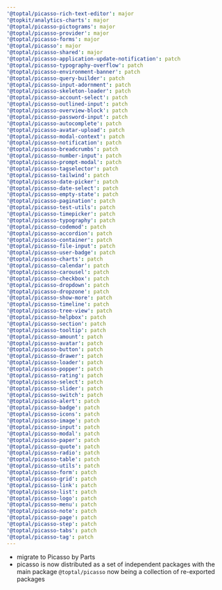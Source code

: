```yaml
---
'@toptal/picasso-rich-text-editor': major
'@topkit/analytics-charts': major
'@toptal/picasso-pictograms': major
'@toptal/picasso-provider': major
'@toptal/picasso-forms': major
'@toptal/picasso': major
'@toptal/picasso-shared': major
'@toptal/picasso-application-update-notification': patch
'@toptal/picasso-typography-overflow': patch
'@toptal/picasso-environment-banner': patch
'@toptal/picasso-query-builder': patch
'@toptal/picasso-input-adornment': patch
'@toptal/picasso-skeleton-loader': patch
'@toptal/picasso-account-select': patch
'@toptal/picasso-outlined-input': patch
'@toptal/picasso-overview-block': patch
'@toptal/picasso-password-input': patch
'@toptal/picasso-autocomplete': patch
'@toptal/picasso-avatar-upload': patch
'@toptal/picasso-modal-context': patch
'@toptal/picasso-notification': patch
'@toptal/picasso-breadcrumbs': patch
'@toptal/picasso-number-input': patch
'@toptal/picasso-prompt-modal': patch
'@toptal/picasso-tagselector': patch
'@toptal/picasso-tailwind': patch
'@toptal/picasso-date-picker': patch
'@toptal/picasso-date-select': patch
'@toptal/picasso-empty-state': patch
'@toptal/picasso-pagination': patch
'@toptal/picasso-test-utils': patch
'@toptal/picasso-timepicker': patch
'@toptal/picasso-typography': patch
'@toptal/picasso-codemod': patch
'@toptal/picasso-accordion': patch
'@toptal/picasso-container': patch
'@toptal/picasso-file-input': patch
'@toptal/picasso-user-badge': patch
'@toptal/picasso-charts': patch
'@toptal/picasso-calendar': patch
'@toptal/picasso-carousel': patch
'@toptal/picasso-checkbox': patch
'@toptal/picasso-dropdown': patch
'@toptal/picasso-dropzone': patch
'@toptal/picasso-show-more': patch
'@toptal/picasso-timeline': patch
'@toptal/picasso-tree-view': patch
'@toptal/picasso-helpbox': patch
'@toptal/picasso-section': patch
'@toptal/picasso-tooltip': patch
'@toptal/picasso-amount': patch
'@toptal/picasso-avatar': patch
'@toptal/picasso-button': patch
'@toptal/picasso-drawer': patch
'@toptal/picasso-loader': patch
'@toptal/picasso-popper': patch
'@toptal/picasso-rating': patch
'@toptal/picasso-select': patch
'@toptal/picasso-slider': patch
'@toptal/picasso-switch': patch
'@toptal/picasso-alert': patch
'@toptal/picasso-badge': patch
'@toptal/picasso-icons': patch
'@toptal/picasso-image': patch
'@toptal/picasso-input': patch
'@toptal/picasso-modal': patch
'@toptal/picasso-paper': patch
'@toptal/picasso-quote': patch
'@toptal/picasso-radio': patch
'@toptal/picasso-table': patch
'@toptal/picasso-utils': patch
'@toptal/picasso-form': patch
'@toptal/picasso-grid': patch
'@toptal/picasso-link': patch
'@toptal/picasso-list': patch
'@toptal/picasso-logo': patch
'@toptal/picasso-menu': patch
'@toptal/picasso-note': patch
'@toptal/picasso-page': patch
'@toptal/picasso-step': patch
'@toptal/picasso-tabs': patch
'@toptal/picasso-tag': patch
---
```


- migrate to Picasso by Parts
- picasso is now distributed as a set of independent packages with the main package `@toptal/picasso` now being a collection of re-exported packages
